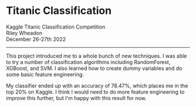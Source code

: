 # Titanic Classification

Kaggle Titanic Classification Competition <br>
Riley Wheadon <br>
December 26-27th 2022

---

This project introduced me to a whole bunch of new techniques. I was able to try a number of classification algorithms including
RandomForest, XGBoost, and SVM. I also learned how to create dummy variables and do some basic feature engineering.

My classifier ended up with an accuracy of 78.47%, which places me in the top 20% on Kaggle. I think I would need to do more feature
engineering to improve this further, but I'm happy with this result for now.
